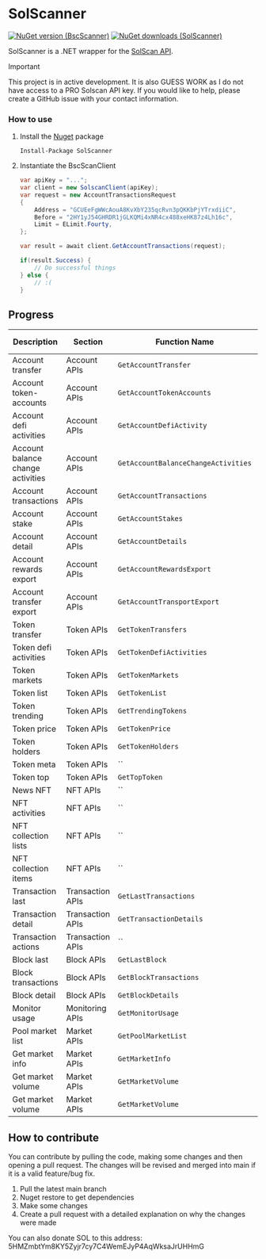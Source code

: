 # SolScanner


[![NuGet version (BscScanner)](https://img.shields.io/github/actions/workflow/status/pippinmole/solscanner/test-ci.yml)](https://www.nuget.org/packages/SolScanner)
[![NuGet downloads (SolScanner)](https://img.shields.io/nuget/dt/SolScanner)](https://www.nuget.org/packages/SolScanner)

SolScanner is a .NET wrapper for the [SolScan API](https://pro-api.solscan.io/pro-api-docs/v2.0).

> [!IMPORTANT]  
> This project is in active development. It is also GUESS WORK as I do not have access to a PRO Solscan API key. If you would like to help, please create a GitHub issue with your contact information.


### How to use

1. Install the [Nuget](https://www.nuget.org/packages/SolScanner) package
    ```cli
    Install-Package SolScanner
    ```
2. Instantiate the BscScanClient
    ```cs
    var apiKey = "...";
    var client = new SolscanClient(apiKey);
    var request = new AccountTransactionsRequest
    {
        Address = "GCUEeFgWWcAouA8KvXbY235qcRvn3pQKKbPjYTrxdiiC",
        Before = "2HY1yJ54GHRDR1jGLKQMi4xNR4cx488xeHK87z4Lh16c",
        Limit = ELimit.Fourty,
    };
    
    var result = await client.GetAccountTransactions(request);
    
    if(result.Success) {
        // Do successful things
    } else {
        // :(
    }
    ```

## Progress

| Description                       | Section          | Function Name                       | Is Implemented |
|-----------------------------------|------------------|-------------------------------------|----------------|
| Account transfer                  | Account APIs     | `GetAccountTransfer`                | ✅              |
| Account token-accounts            | Account APIs     | `GetAccountTokenAccounts`           | ✅              |
| Account defi activities           | Account APIs     | `GetAccountDefiActivity`            | ✅              |
| Account balance change activities | Account APIs     | `GetAccountBalanceChangeActivities` | ✅              |
| Account transactions              | Account APIs     | `GetAccountTransactions`            | ✅              |
| Account stake                     | Account APIs     | `GetAccountStakes`                  | ✅              |
| Account detail                    | Account APIs     | `GetAccountDetails`                 | ✅              |
| Account rewards export            | Account APIs     | `GetAccountRewardsExport`           | ✅              |
| Account transfer export           | Account APIs     | `GetAccountTransportExport`         | ✅              |
| Token transfer                    | Token APIs       | `GetTokenTransfers`                 | ✅              |
| Token defi activities             | Token APIs       | `GetTokenDefiActivities`            | ✅              |
| Token markets                     | Token APIs       | `GetTokenMarkets`                   | ✅              |
| Token list                        | Token APIs       | `GetTokenList`                      | ✅              |
| Token trending                    | Token APIs       | `GetTrendingTokens`                 | ✅              |
| Token price                       | Token APIs       | `GetTokenPrice`                     | ✅              |
| Token holders                     | Token APIs       | `GetTokenHolders`                   | ✅              |
| Token meta                        | Token APIs       | ``                                  | ❌              |
| Token top                         | Token APIs       | `GetTopToken`                       | ✅              |
| News NFT                          | NFT APIs         | ``                                  | ❌              |
| NFT activities                    | NFT APIs         | ``                                  | ❌              |
| NFT collection lists              | NFT APIs         | ``                                  | ❌              |
| NFT collection items              | NFT APIs         | ``                                  | ❌              |
| Transaction last                  | Transaction APIs | `GetLastTransactions`               | ✅              |
| Transaction detail                | Transaction APIs | `GetTransactionDetails`             | ✅              |
| Transaction actions               | Transaction APIs | ``                                  | ❌              |
| Block last                        | Block APIs       | `GetLastBlock`                      | ✅              |
| Block transactions                | Block APIs       | `GetBlockTransactions`              | ✅              |
| Block detail                      | Block APIs       | `GetBlockDetails`                   | ✅              |
| Monitor usage                     | Monitoring APIs  | `GetMonitorUsage`                   | ✅              |
| Pool market list                  | Market APIs      | `GetPoolMarketList`                 | ✅              |
| Get market info                   | Market APIs      | `GetMarketInfo`                     | ✅              |
| Get market volume                 | Market APIs      | `GetMarketVolume`                   | ✅              |
| Get market volume                 | Market APIs      | `GetMarketVolume`                   | ✅              |


## How to contribute

You can contribute by pulling the code, making some changes and then opening a pull request. The changes will be revised and merged into main if it is a valid feature/bug fix.

1. Pull the latest main branch
2. Nuget restore to get dependencies
3. Make some changes
4. Create a pull request with a detailed explanation on why the changes were made

You can also donate SOL to this address: 5HMZmbtYm8KY5Zyjr7cy7C4WemEJyP4AqWksaJrUHHmG